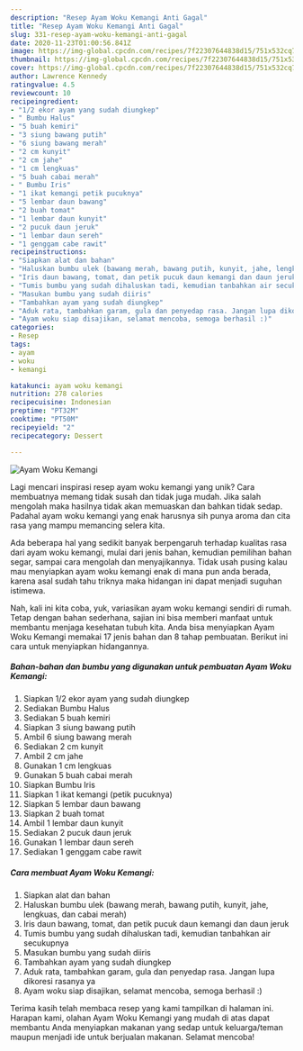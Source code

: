 ```yaml
---
description: "Resep Ayam Woku Kemangi Anti Gagal"
title: "Resep Ayam Woku Kemangi Anti Gagal"
slug: 331-resep-ayam-woku-kemangi-anti-gagal
date: 2020-11-23T01:00:56.841Z
image: https://img-global.cpcdn.com/recipes/7f22307644838d15/751x532cq70/ayam-woku-kemangi-foto-resep-utama.jpg
thumbnail: https://img-global.cpcdn.com/recipes/7f22307644838d15/751x532cq70/ayam-woku-kemangi-foto-resep-utama.jpg
cover: https://img-global.cpcdn.com/recipes/7f22307644838d15/751x532cq70/ayam-woku-kemangi-foto-resep-utama.jpg
author: Lawrence Kennedy
ratingvalue: 4.5
reviewcount: 10
recipeingredient:
- "1/2 ekor ayam yang sudah diungkep"
- " Bumbu Halus"
- "5 buah kemiri"
- "3 siung bawang putih"
- "6 siung bawang merah"
- "2 cm kunyit"
- "2 cm jahe"
- "1 cm lengkuas"
- "5 buah cabai merah"
- " Bumbu Iris"
- "1 ikat kemangi petik pucuknya"
- "5 lembar daun bawang"
- "2 buah tomat"
- "1 lembar daun kunyit"
- "2 pucuk daun jeruk"
- "1 lembar daun sereh"
- "1 genggam cabe rawit"
recipeinstructions:
- "Siapkan alat dan bahan"
- "Haluskan bumbu ulek (bawang merah, bawang putih, kunyit, jahe, lengkuas, dan cabai merah)"
- "Iris daun bawang, tomat, dan petik pucuk daun kemangi dan daun jeruk"
- "Tumis bumbu yang sudah dihaluskan tadi, kemudian tanbahkan air secukupnya"
- "Masukan bumbu yang sudah diiris"
- "Tambahkan ayam yang sudah diungkep"
- "Aduk rata, tambahkan garam, gula dan penyedap rasa. Jangan lupa dikoresi rasanya ya"
- "Ayam woku siap disajikan, selamat mencoba, semoga berhasil :)"
categories:
- Resep
tags:
- ayam
- woku
- kemangi

katakunci: ayam woku kemangi 
nutrition: 278 calories
recipecuisine: Indonesian
preptime: "PT32M"
cooktime: "PT50M"
recipeyield: "2"
recipecategory: Dessert

---
```



![Ayam Woku Kemangi](https://img-global.cpcdn.com/recipes/7f22307644838d15/751x532cq70/ayam-woku-kemangi-foto-resep-utama.jpg)

Lagi mencari inspirasi resep ayam woku kemangi yang unik? Cara membuatnya memang tidak susah dan tidak juga mudah. Jika salah mengolah maka hasilnya tidak akan memuaskan dan bahkan tidak sedap. Padahal ayam woku kemangi yang enak harusnya sih punya aroma dan cita rasa yang mampu memancing selera kita.

Ada beberapa hal yang sedikit banyak berpengaruh terhadap kualitas rasa dari ayam woku kemangi, mulai dari jenis bahan, kemudian pemilihan bahan segar, sampai cara mengolah dan menyajikannya. Tidak usah pusing kalau mau menyiapkan ayam woku kemangi enak di mana pun anda berada, karena asal sudah tahu triknya maka hidangan ini dapat menjadi suguhan istimewa.




Nah, kali ini kita coba, yuk, variasikan ayam woku kemangi sendiri di rumah. Tetap dengan bahan sederhana, sajian ini bisa memberi manfaat untuk membantu menjaga kesehatan tubuh kita. Anda bisa menyiapkan Ayam Woku Kemangi memakai 17 jenis bahan dan 8 tahap pembuatan. Berikut ini cara untuk menyiapkan hidangannya.

<!--inarticleads1-->

##### Bahan-bahan dan bumbu yang digunakan untuk pembuatan Ayam Woku Kemangi:

1. Siapkan 1/2 ekor ayam yang sudah diungkep
1. Sediakan  Bumbu Halus
1. Sediakan 5 buah kemiri
1. Siapkan 3 siung bawang putih
1. Ambil 6 siung bawang merah
1. Sediakan 2 cm kunyit
1. Ambil 2 cm jahe
1. Gunakan 1 cm lengkuas
1. Gunakan 5 buah cabai merah
1. Siapkan  Bumbu Iris
1. Siapkan 1 ikat kemangi (petik pucuknya)
1. Siapkan 5 lembar daun bawang
1. Siapkan 2 buah tomat
1. Ambil 1 lembar daun kunyit
1. Sediakan 2 pucuk daun jeruk
1. Gunakan 1 lembar daun sereh
1. Sediakan 1 genggam cabe rawit




<!--inarticleads2-->

##### Cara membuat Ayam Woku Kemangi:

1. Siapkan alat dan bahan
1. Haluskan bumbu ulek (bawang merah, bawang putih, kunyit, jahe, lengkuas, dan cabai merah)
1. Iris daun bawang, tomat, dan petik pucuk daun kemangi dan daun jeruk
1. Tumis bumbu yang sudah dihaluskan tadi, kemudian tanbahkan air secukupnya
1. Masukan bumbu yang sudah diiris
1. Tambahkan ayam yang sudah diungkep
1. Aduk rata, tambahkan garam, gula dan penyedap rasa. Jangan lupa dikoresi rasanya ya
1. Ayam woku siap disajikan, selamat mencoba, semoga berhasil :)




Terima kasih telah membaca resep yang kami tampilkan di halaman ini. Harapan kami, olahan Ayam Woku Kemangi yang mudah di atas dapat membantu Anda menyiapkan makanan yang sedap untuk keluarga/teman maupun menjadi ide untuk berjualan makanan. Selamat mencoba!
